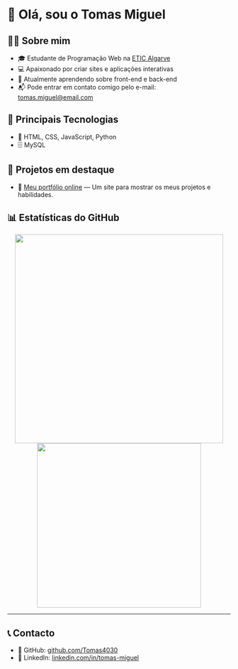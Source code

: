 # 👋 Olá, sou o Tomas Miguel

## 🧑‍💻 Sobre mim
- 🎓 Estudante de Programação Web na [ETIC Algarve](https://www.eticalg.com/)
- 💻 Apaixonado por criar sites e aplicações interativas
- 🌱 Atualmente aprendendo sobre front-end e back-end
- 📬 Pode entrar em contato comigo pelo e-mail: [tomas.miguel@email.com](mailto:tomas.miguel@email.com)

## 🚀 Principais Tecnologias
- 🔧 HTML, CSS, JavaScript, Python
- 🗄️ MySQL

## 🧰 Projetos em destaque
- 🎨 [Meu portfólio online](https://tomas4030.github.io/Tm-Portfolio/) — Um site para mostrar os meus projetos e habilidades.

## 📊 Estatísticas do GitHub

<div align="center">
  <img src="https://github-readme-stats.vercel.app/api?username=Tomas4030&show_icons=true&theme=tokyonight&hide_border=true" width="470px"/>
  <img src="https://github-readme-stats.vercel.app/api/top-langs/?username=Tomas4030&layout=compact&theme=tokyonight&hide_border=true"  width="370px"/>
</div>

---

## 📞 Contacto

- 🐙 GitHub: [github.com/Tomas4030](https://github.com/Tomas4030)
- 💼 LinkedIn: [linkedin.com/in/tomas-miguel](https://www.linkedin.com/in/tomas-miguel)
